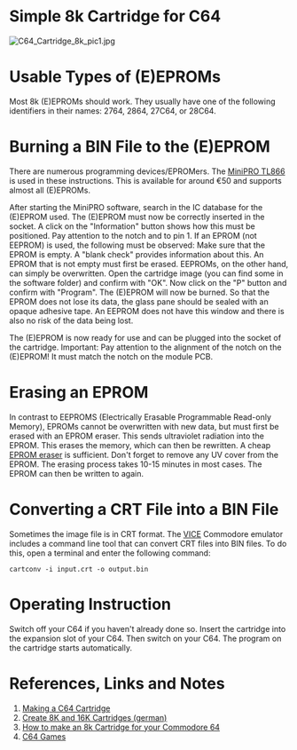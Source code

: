 # Simple 8k Cartridge for C64
![C64_Cartridge_8k_pic1.jpg](https://raw.githubusercontent.com/wagiminator/C64-Collection/master/C64_Cartridge_8k/documentation/C64_Cartridge_8k_pic1.jpg)

# Usable Types of (E)EPROMs
Most 8k (E)EPROMs should work. They usually have one of the following identifiers in their names: 2764, 2864, 27C64, or 28C64.

# Burning a BIN File to the (E)EPROM 
There are numerous programming devices/EPROMers. The [MiniPRO TL866](https://aliexpress.com/wholesale?SearchText=MiniPro+TL866) is used in these instructions. This is available for around €50 and supports almost all (E)EPROMs.

After starting the MiniPRO software, search in the IC database for the (E)EPROM used. The (E)EPROM must now be correctly inserted in the socket. A click on the "Information" button shows how this must be positioned. Pay attention to the notch and to pin 1. If an EPROM (not EEPROM) is used, the following must be observed: Make sure that the EPROM is empty. A "blank check" provides information about this. An EPROM that is not empty must first be erased. EEPROMs, on the other hand, can simply be overwritten. Open the cartridge image (you can find some in the software folder) and confirm with "OK". Now click on the "P" button and confirm with "Program". The (E)EPROM will now be burned. So that the EPROM does not lose its data, the glass pane should be sealed with an opaque adhesive tape. An EEPROM does not have this window and there is also no risk of the data being lost.

The (E)EPROM is now ready for use and can be plugged into the socket of the cartridge. Important: Pay attention to the alignment of the notch on the (E)EPROM! It must match the notch on the module PCB.

# Erasing an EPROM
In contrast to EEPROMS (Electrically Erasable Programmable Read-only Memory), EPROMs cannot be overwritten with new data, but must first be erased with an EPROM eraser. This sends ultraviolet radiation into the EPROM. This erases the memory, which can then be rewritten. A cheap [EPROM eraser](https://aliexpress.com/wholesale?SearchText=eprom+eraser) is sufficient. Don't forget to remove any UV cover from the EPROM. The erasing process takes 10-15 minutes in most cases. The EPROM can then be written to again.

# Converting a CRT File into a BIN File
Sometimes the image file is in CRT format. The [VICE](https://sourceforge.net/projects/vice-emu/) Commodore emulator includes a command line tool that can convert CRT files into BIN files. To do this, open a terminal and enter the following command:

```
cartconv -i input.crt -o output.bin
```

# Operating Instruction
Switch off your C64 if you haven't already done so. Insert the cartridge into the expansion slot of your C64. Then switch on your C64. The program on the cartridge starts automatically.

# References, Links and Notes
1. [Making a C64 Cartridge](http://blog.worldofjani.com/?p=879)
2. [Create 8K and 16K Cartridges (german)](https://mingos-commodorepage.com/tutorials/vic20cartridges2.php)
3. [How to make an 8k Cartridge for your Commodore 64](http://swut.net/c64cart-howto.html)
4. [C64 Games](https://www.c64games.de/)
